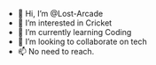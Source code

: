 - 👋 Hi, I’m @Lost-Arcade
- 👀 I’m interested in Cricket
- 🌱 I’m currently learning Coding
- 💞️ I’m looking to collaborate on tech
- 📫 No need to reach.

<!---
Lost-Arcade/Lost-Arcade is a ✨ special ✨ repository because its `README.md` (this file) appears on your GitHub profile.
You can click the Preview link to take a look at your changes.
--->
